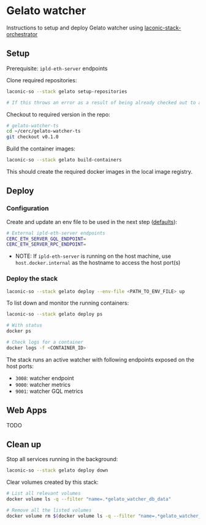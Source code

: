 # Gelato watcher

Instructions to setup and deploy Gelato watcher using [laconic-stack-orchestrator](/README.md#install)

## Setup

Prerequisite: `ipld-eth-server` endpoints

Clone required repositories:

```bash
laconic-so --stack gelato setup-repositories

# If this throws an error as a result of being already checked out to a branch/tag in a repo, remove the repositories mentioned below and re-run the command
```

Checkout to required version in the repo:

```bash
# gelato-watcher-ts
cd ~/cerc/gelato-watcher-ts
git checkout v0.1.0
```

Build the container images:

```bash
laconic-so --stack gelato build-containers
```

This should create the required docker images in the local image registry.

## Deploy

### Configuration

Create and update an env file to be used in the next step ([defaults](../../config/watcher-gelato/watcher-params.env)):

  ```bash
  # External ipld-eth-server endpoints
  CERC_ETH_SERVER_GQL_ENDPOINT=
  CERC_ETH_SERVER_RPC_ENDPOINT=
  ```

* NOTE: If `ipld-eth-server` is running on the host machine, use `host.docker.internal` as the hostname to access the host port(s)

### Deploy the stack

```bash
laconic-so --stack gelato deploy --env-file <PATH_TO_ENV_FILE> up
```

To list down and monitor the running containers:

```bash
laconic-so --stack gelato deploy ps

# With status
docker ps

# Check logs for a container
docker logs -f <CONTAINER_ID>
```

The stack runs an active watcher with following endpoints exposed on the host ports:
* `3008`: watcher endpoint
* `9000`: watcher metrics
* `9001`: watcher GQL metrics

## Web Apps

TODO

## Clean up

Stop all services running in the background:

```bash
laconic-so --stack gelato deploy down
```

Clear volumes created by this stack:

```bash
# List all relevant volumes
docker volume ls -q --filter "name=.*gelato_watcher_db_data"

# Remove all the listed volumes
docker volume rm $(docker volume ls -q --filter "name=.*gelato_watcher_db_data")
```

